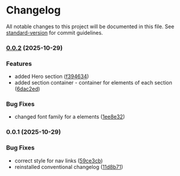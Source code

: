 # Changelog

All notable changes to this project will be documented in this file. See [standard-version](https://github.com/conventional-changelog/standard-version) for commit guidelines.

### [0.0.2](https://github.com/ParalelSt/ByteForge/compare/v0.0.1...v0.0.2) (2025-10-29)


### Features

* added Hero section ([f394634](https://github.com/ParalelSt/ByteForge/commit/f3946340658eada049c22495557d62326664ac73))
* added section container - container for elements of each section ([6dac2ed](https://github.com/ParalelSt/ByteForge/commit/6dac2ed3bc1eef29d043da9c406201762ec2ebc1))


### Bug Fixes

* changed font family for a elements ([1ee8e32](https://github.com/ParalelSt/ByteForge/commit/1ee8e326dd1b607c766e49b8a05675bacfc77097))

### 0.0.1 (2025-10-29)


### Bug Fixes

* correct style for nav links ([59ce3cb](https://github.com/ParalelSt/ByteForge/commit/59ce3cbcc43ed1975010008ac982a88223e76afa))
* reinstalled conventional changelog ([11d8b71](https://github.com/ParalelSt/ByteForge/commit/11d8b71ff272ab5d88121d7194dfbe824a6d2de4))
